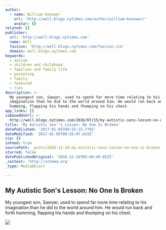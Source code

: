 ```yaml
---
author:
  - name: William Kenower
    url: 'http://well.blogs.nytimes.com/author/william-kenower/'
    avatar: {}
related: []
publisher:
  url: 'http://well.blogs.nytimes.com'
  name: Well
  favicon: 'http://well.blogs.nytimes.com/favicon.ico'
  domain: well.blogs.nytimes.com
keywords:
  - autism
  - children and childhood
  - families and family life
  - parenting
  - family
  - featured
  - ties
description: >-
  My youngest son, Sawyer, used to spend far more time relating to his
  imagination than he did to the world around him. He would run back and forth
  humming, flapping his hands and thumping on his chest.
app_links: []
isBasedOnUrl: >-
  http://well.blogs.nytimes.com/2016/07/15/my-autistic-sons-lesson-no-one-is-broken/
title: 'My Autistic Son''s Lesson: No One Is Broken'
datePublished: '2017-01-05T09:55:15.770Z'
dateModified: '2017-01-05T09:55:07.633Z'
via: {}
inFeed: true
sourcePath: _posts/2016-12-24-my-autistic-sons-lesson-no-one-is-broken.md
starred: false
datePublishedOriginal: '2016-12-24T05:40:49.052Z'
_context: 'http://schema.org'
_type: MediaObject

---
```

<article style=""><h1>My Autistic Son's Lesson: No One Is Broken</h1><p>My youngest son, Sawyer, used to spend far more time relating to his imagination than he did to the world around him. He would run back and forth humming, flapping his hands and thumping on his chest.</p><img src="https://static01.nyt.com/images/2016/07/14/science/WellTieskenower/WellTieskenower-facebookJumbo.jpg" /></article>